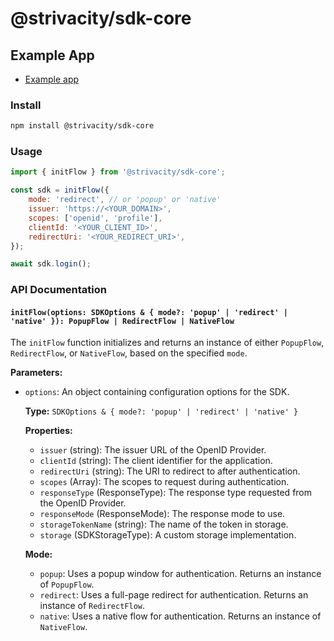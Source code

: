 # @strivacity/sdk-core

## Example App

- [Example app](https://github.com/Strivacity/sdk-js/tree/main/apps/web-component)

### Install

```bash
npm install @strivacity/sdk-core
```

### Usage

```js
import { initFlow } from '@strivacity/sdk-core';

const sdk = initFlow({
	mode: 'redirect', // or 'popup' or 'native'
	issuer: 'https://<YOUR_DOMAIN>',
	scopes: ['openid', 'profile'],
	clientId: '<YOUR_CLIENT_ID>',
	redirectUri: '<YOUR_REDIRECT_URI>',
});

await sdk.login();
```

### API Documentation

#### `initFlow(options: SDKOptions & { mode?: 'popup' | 'redirect' | 'native' }): PopupFlow | RedirectFlow | NativeFlow`

The `initFlow` function initializes and returns an instance of either `PopupFlow`, `RedirectFlow`, or `NativeFlow`, based on the specified `mode`.

**Parameters:**

- `options`: An object containing configuration options for the SDK.

  **Type:** `SDKOptions & { mode?: 'popup' | 'redirect' | 'native' }`

  **Properties:**

  - `issuer` (string): The issuer URL of the OpenID Provider.
  - `clientId` (string): The client identifier for the application.
  - `redirectUri` (string): The URI to redirect to after authentication.
  - `scopes` (Array<string>): The scopes to request during authentication.
  - `responseType` (ResponseType): The response type requested from the OpenID Provider.
  - `responseMode` (ResponseMode): The response mode to use.
  - `storageTokenName` (string): The name of the token in storage.
  - `storage` (SDKStorageType): A custom storage implementation.

  **Mode:**

  - `popup`: Uses a popup window for authentication. Returns an instance of `PopupFlow`.
  - `redirect`: Uses a full-page redirect for authentication. Returns an instance of `RedirectFlow`.
  - `native`: Uses a native flow for authentication. Returns an instance of `NativeFlow`.
